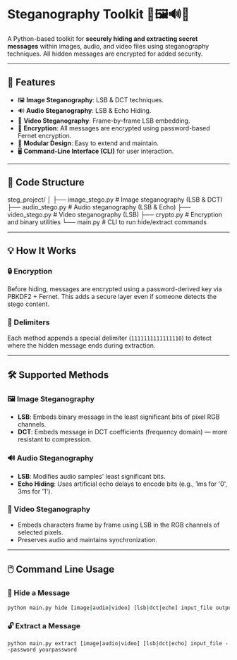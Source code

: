 # Steganography Toolkit 🔐🖼️🔊🎥

A Python-based toolkit for **securely hiding and extracting secret messages** within images, audio, and video files using steganography techniques. All hidden messages are encrypted for added security.

---

## 🔧 Features

- 🖼️ **Image Steganography**: LSB & DCT techniques.
- 🔊 **Audio Steganography**: LSB & Echo Hiding.
- 🎥 **Video Steganography**: Frame-by-frame LSB embedding.
- 🔐 **Encryption**: All messages are encrypted using password-based Fernet encryption.
- 🧩 **Modular Design**: Easy to extend and maintain.
- 🖥️ **Command-Line Interface (CLI)** for user interaction.

---

## 📁 Code Structure

steg_project/
│
├── image_stego.py # Image steganography (LSB & DCT)
├── audio_stego.py # Audio steganography (LSB & Echo)
├── video_stego.py # Video steganography (LSB)
├── crypto.py # Encryption and binary utilities
└── main.py # CLI to run hide/extract commands   


---

## 💡 How It Works

### 🔒 Encryption
Before hiding, messages are encrypted using a password-derived key via PBKDF2 + Fernet. This adds a secure layer even if someone detects the stego content.

### 🧬 Delimiters
Each method appends a special delimiter (`1111111111111110`) to detect where the hidden message ends during extraction.

---

## 🛠️ Supported Methods

### 🖼️ Image Steganography
- **LSB**: Embeds binary message in the least significant bits of pixel RGB channels.
- **DCT**: Embeds message in DCT coefficients (frequency domain) — more resistant to compression.

### 🔊 Audio Steganography
- **LSB**: Modifies audio samples' least significant bits.
- **Echo Hiding**: Uses artificial echo delays to encode bits (e.g., 1ms for '0', 3ms for '1').

### 🎥 Video Steganography
- Embeds characters frame by frame using LSB in the RGB channels of selected pixels.
- Preserves audio and maintains synchronization.

---

## 🖱️ Command Line Usage

### 🔐 Hide a Message

```bash
python main.py hide [image|audio|video] [lsb|dct|echo] input_file output_file "Your secret message" --password yourpassword

```
### 🔓 Extract a Message
```
python main.py extract [image|audio|video] [lsb|dct|echo] input_file --password yourpassword
```
